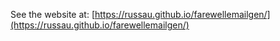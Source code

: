 See the website at: [https://russau.github.io/farewellemailgen/](https://russau.github.io/farewellemailgen/)
